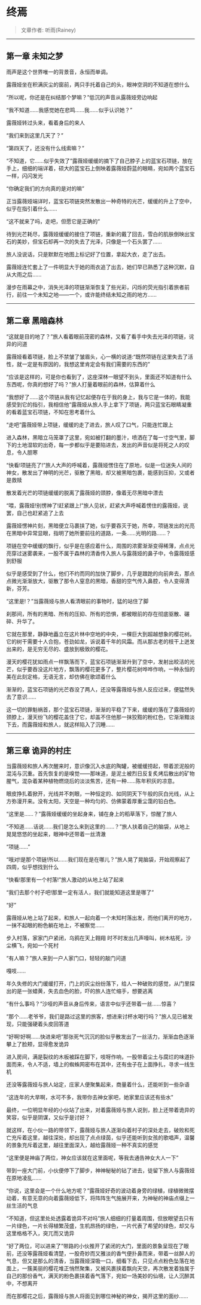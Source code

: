 # 终焉

> 文章作者: 听雨(Rainey)



---


## 第一章 未知之梦



雨声是这个世界唯一的背景音，永恒而单调。

露薇娅坐在积满灰尘的窗前，两只手托着自己的头，眼神空洞的不知道在想什么

“所以呢，你还是在纠结那个梦嘛？”低沉的声音从露薇娅旁边响起

“我不知道……我感觉她在悲鸣……我……似乎认识她？”

露薇娅转过头来，看着身后的来人

“我们来到这里几天了？”

“第四天了，还没有什么线索嘛？”

“不知道，它……似乎失效了”露薇娅缓缓的摘下了自己脖子上的蓝宝石项链，放在手上，细细的端详着，硕大的蓝宝石上倒映着露薇娅蔚蓝的眼睛，宛如两个蓝宝石一样，闪闪发光

“你确定我们的方向真的是对的嘛”

正当露薇娅端详时，蓝宝石项链突然发散出一种奇特的光芒，缓缓的升上了空中，似乎在指引着什么……

“这不就来了吗，走吧，但愿它是正确的”

待到光芒耗尽，露薇娅缓缓的接住了项链，重新的戴了回去，雪白的肌肤倒映出宝石的美妙，但宝石却再一次的失去了光泽，只像是一个石头罢了……

旅人没说话，只是默默在地图上标记好了位置，拿起大衣，走了出去。

露薇娅连忙套上了一件明显大于她的雨衣追了出去，她们早已熟悉了这种沉默，自从大雨之后……

漫步在雨幕之中，消失光泽的项链渐渐恢复了些光彩，闪烁的荧光指引着旅者前行，前往一个未知之地——一个，或许能终结未知之雨的地方……




---


## 第二章 黑暗森林




“这就是目的地了？”旅人看着眼前茂密的森林，又看了看手中失去光泽的项链，诧异的问道

露薇娅看着项链，脸上不禁皱了皱眉头，心一横的说道:“既然项链在这里失去了活性，就一定是有原因的，我想这里肯定会有我们需要的东西的”

“应该是这样的，可是你也看到了，这座深林一眼望不到头，里面还不知道有什么东西呢，你真的想好了吗？”旅人打量着眼前的森林，估算着什么

“我想好了……这个项链从我有记忆起便存在于我的身上，我与它是一体的，我能感受到它的指引，我相信他”露薇娅从旅人手上拿下了项链，两只蓝宝石眼睛凝重的看着蓝宝石项链，不知在思考着什么

“走吧”露薇娅带上项链，缓缓的走了进去，旅人叹了口气，只能连忙跟上

进入森林，黑暗立马笼罩了这里，宛如被打翻的墨汁，喷洒在了每一寸空气里，脚下的土地湿软的出奇，每一步都似乎是要陷进去，发出的声音似是将死之人的叹息，令人胆寒

“快看!项链亮了!”旅人大声的呼喊着，露薇娅愣住在了原地，似是一位迷失人间的神女，散发出了神明的光芒，驱散了黑暗，却又被黑暗包裹，能感到压抑，又或者是救赎

散发着光芒的项链缓缓的脱离了露薇娅的颈脖，像着无尽黑暗中漂去

“喂，露薇娅!别愣神了!赶紧跟上!”旅人见状，赶紧大声呼喊着愣住的露薇娅，说罢，自己也赶紧追了上去

露薇娅愣神片刻，黑暗便立马裹挟了她，似乎要吞灭于她，所幸，项链发出的光亮在黑暗中异常显眼，指明了她所要前往的道路，一条……光明的路……？

项链在空中缓缓的飘行，似乎是在感应着什么，周围的浓雾渐渐变得稀薄，点点光亮穿过迷雾袭来，一股不属于森林的清香传入旅人与露薇娅的鼻子中，令露薇娅感到舒服

似乎是感受到了什么，他们不约而同的加快了脚步，几乎是踉跄的向前奔去，那点点微光渐渐放大，驱散了那令人窒息的黑暗，香甜的空气传入鼻腔，令人变得清新，芬芳。

“这里是!？”当露薇娅与旅人看清眼前的事物时，猛的站住了脚

刹那间，所有的黑暗、所有的压抑、所有的恐惧，都被眼前的存在彻底驱散、碾碎、升华了。

它就在那里，静静地矗立在这片林中空地的中央，一棵巨大到超越想象的樱花树。它的树干需要十人合抱，苍劲如龙，诉说着千年的风霜。而从那古老的枝干上迸发出来的，是无穷无尽的、盛放到极致的樱花。

漫天的樱花犹如雨点一样飘落而下，蓝宝石项链渐渐升到了空中，发射出皎洁的光芒，似乎要吞没这片地方，飘落的樱花更多了，整片樱花树哗哗作响，一种永恒的美在此刻定格，无语无言，却仿佛在歌颂着什么

渐渐的，蓝宝石项链的光芒吞没了两人，还没等露薇娅与旅人反应过来，便猛然失去了意识……

这一切的罪魁祸首，那个蓝宝石项链，渐渐的平稳了下来，缓缓的落在了露薇娅的颈脖上，漫天纷飞的樱花盖住了它，却盖不住他那一抹狡黠的粉红色，它渐渐黯淡下去，而露薇娅和旅人，就这样陷入了沉睡……




---


## 第三章 诡异的村庄



当露薇娅和旅人再次醒来时，意识像沉入水底的陶罐，被缓缓捞起，带着淤泥般的混沌与沉重。首先恢复的是嗅觉——那味道，是泥土被烈日反复炙烤后散出的矿物腥气，混杂着某种植物燃烧后的淡淡焦苦，还有一种……陈年积灰的凉意。

眼皮挣扎着掀开，光线并不刺眼，一种恒定的、如同阴天下午般的灰白光线，从上方弥漫开来。没有太阳，天空是一种均匀的、仿佛蒙着厚重尘霭的铅白色。

“这里是……？”露薇娅缓缓的坐起身来，铺在身上的稻草落下，惊醒了旅人

“不知道……话说……我们是怎么来到这里的……？”旅人扶着自己的脑袋，从地上晃晃悠悠的坐起来，眼神中还带着一丝清澈

“项链……”

“哦对!是那个项链!所以……我们现在是在哪儿？”旅人晃了晃脑袋，开始观察起了四周，似乎想找到什么

“快看!那里有一个村落!”旅人激动的从地上站了起来

“我们去那个村子吧!那里一定有活人，我们就能知道这里是哪了”

“好”

露薇娅从地上站了起来，和旅人一起向着一个未知村落出发，而他们离开的地方，一抹不起眼的粉色躺在地上，不被察觉……

步入村落，家家门户紧闭，乌鸦在天上翱翔 时不时发出几声嚎叫，树木枯死，沙尘横飞，宛如一个死村

“有人嘛？”旅人来到一户人家门口，轻轻的敲门问道

嘎吱……

年久失修的大门缓缓打开，门上的灰尘纷纷落下，给人一种破败的感觉，从门里探出的是一张蜡黄，失去血色的脸，吓的旅人连忙缩手，想要逃离

“有什么事吗？”沙哑的声音从身后传来，语言中似乎还带着一丝……惊喜？

“那个……老爷爷，我们是路过这里的旅客，想进来讨杯水喝行吗？”旅人见已被发现，只能强硬着头皮回答道

“好啊!好啊……快进来吧”那张死气沉沉的脸似乎散发出了一丝活力，渐渐血色逐渐攀上了脸颊，显得愈发诡异

进入房间，满是裂纹的木板被踩在脚下，吱呀作响，一股带着尘土与腐烂的味道扑面而来，令人不适，墙上的蜘蛛网密布在其中，还有虫子在上面挣扎，寻求一线生机

还没等露薇娅与旅人站定，庄家人便聚集起来，商量着什么，还能听到一些杂语

“这连年的大旱啊，水可不多，我带你去神女家吧，她家里应该还有些水”

最终，一位明显年经的小伙站了出来，对着露薇娅与旅人说到，脸上还带着诡异的笑容，似乎是阴谋，又似乎是讨好？

就这样，在小伙一路的带领下，露薇娅与旅人逐渐向着村子的深处走去，破败和死亡充斥着这里，越往深处，却出现了点点绿茵，似乎还能听到女孩的歌唱声，温馨的景象充斥着这里，越往里面深入，越给露薇娅一种不真实的感觉

“这里便是神庙了两位，神女应该就在这里面呢，等我去通告神女大人一下”

带到一座大门前，小伙便停下了脚步，神神秘秘的钻了进去，徒留下旅人与露薇娅在原地凌乱……

“你说，这里会是一个什么地方呢？”露薇娅好奇的波动着身旁的绿植，绿植微微摆动着，有意无意的向着露薇娅低下，将阵阵生气施展开来，为神秘的神庙点缀上一丝生活的气息

“不知道，但这里处处透露着诡异不对吗”旅人细细的打量着周围，但放眼望去只有一片绿色，一片长得植繁茂盛，生机昂扬的绿色，一片代表了希望的绿色，却又与这里格格不入，突兀而又诡异

“好了两位，可以进来了”带路的小伙推开了紧闭的大门，里面的景象呈现在了眼前，还没等露薇娅看清楚，一股奇妙而又雅淡的香气便扑鼻而来，带着一丝醉人的气息，但又是那么的清香，当露薇娅深吸一口，细看下去，只见点点粉色坠落在地面上，一簇美丽的樱花堆正悄然聚集，又被风裹挟着飘向天空，再次散发着独属于自己的那份香气，满天的粉色裹挟着香气落下，宛如一场美妙的仙境，让人沉醉其中，不想离开

而在那樱花之后，露薇娅与旅人将面见到哪位神秘的神女，揭开这里的面纱……



